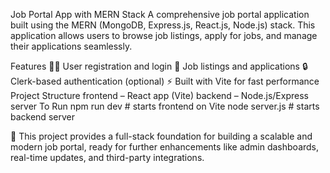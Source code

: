 Job Portal App with MERN Stack
A comprehensive job portal application built using the MERN (MongoDB, Express.js, React.js, Node.js) stack. This application allows users to browse job listings, apply for jobs, and manage their applications seamlessly.

Features
🧑‍💼 User registration and login
📄 Job listings and applications
🔒 Clerk-based authentication (optional)
⚡ Built with Vite for fast performance
Project Structure
frontend – React app (Vite)
backend – Node.js/Express server
To Run 
npm run dev   # starts frontend on Vite
node  server.js   # starts backend server

🚀 This project provides a full-stack foundation for building a scalable and modern job portal, ready for further enhancements like admin dashboards, real-time updates, and third-party integrations.
